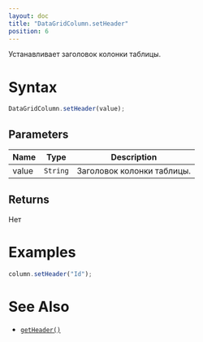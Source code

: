 ```yaml
---
layout: doc
title: "DataGridColumn.setHeader"
position: 6
---
```


Устанавливает заголовок колонки таблицы.

# Syntax

```js
DataGridColumn.setHeader(value);
```

## Parameters

Name|Type|Description
----|----|-----------
value|`String`|Заголовок колонки таблицы.

## Returns

Нет

# Examples

```js
column.setHeader("Id");
```

# See Also

* [`getHeader()`](../DataGridColumn.getHeader/)
